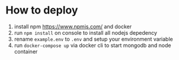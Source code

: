 # How to deploy

1. install npm https://www.npmjs.com/ and docker
1. run ```npm install``` on console  to install all nodejs depedency
1. rename ```example.env``` to ```.env``` and setup your environment variable
1. run ```docker-compose up``` via docker cli to start mongodb and node container
